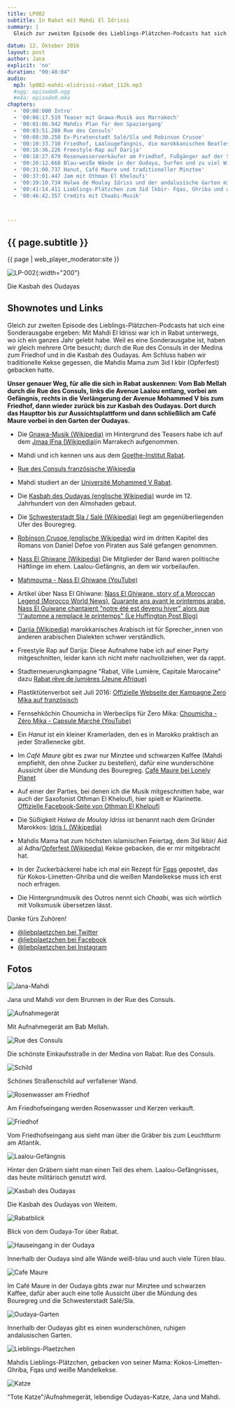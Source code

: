 ```yaml
---
title: LP002
subtitle: In Rabat mit Mahdi El Idrissi
summary: |
  Gleich zur zweiten Episode des Lieblings-Plätzchen-Podcasts hat sich eine Sonderausgabe ergeben: Mit Mahdi El Idrissi war ich in Rabat unterwegs, wo ich ein ganzes Jahr gelebt habe. Weil es eine Sonderausgabe ist, haben wir gleich mehrere Orte besucht; durch die Rue des Consuls in der Medina sind wir zum Friedhof und in die Kasbah des Oudayas spaziert. Am Schluss haben wir traditionelle Kekse gegessen, die Mahdis Mama zum 3id l kbir (Opferfest) gebacken hatte. Außerdem gibts ein bisschen Live-Musik im Hintergrund, darunter traditonelles Gnawa und Chaabi.

datum: 12. Oktober 2016
layout: post
author: Jana
explicit: 'no'
duration: "00:48:04"
audio:
  mp3: lp002-mahdi-elidrissi-rabat_112k.mp3
  #ogg: episode0.ogg
  #m4a: episode0.m4a
chapters:
  - '00:00:000 Intro'
  - '00:00:17.519 Teaser mit Gnawa-Musik aus Marrakech'
  - '00:01:06.942 Mahdis Plan für den Spaziergang'
  - '00:03:51.288 Rue des Consuls'
  - '00:08:30.250 Ex-Piratenstadt Salé/Sla und Robinson Crusoe'
  - '00:10:33.710 Friedhof, Laalougefängnis, die marokkanischen Beatles Nass El Ghiwane und der marokkanische Dialekt Darija'
  - '00:16:36.226 Freestyle-Rap auf Darija'
  - '00:18:27.679 Rosenwasserverkäufer am Friedhof, Fußgänger auf der Straße, Stadterneuerung und Umweltschutz Zero Mika'
  - '00:26:12.668 Blau-weiße Wände in der Oudaya, Surfen und zu viel Wind auf der Aussichtsterasse'
  - '00:31:00.737 Hanut, Café Maure und traditioneller Minztee'
  - '00:37:01.447 Jam mit Othman El Kheloufi'
  - '00:39:10.734 Halwa de Moulay Idriss und der andalusische Garten mit vielen Katzen'
  - '00:41:14.411 Lieblings-Plätzchen zum 3id lkbir- Fqas, Ghriba und weiße Mandelkekse'
  - '00:46:42.357 Credits mit Chaabi-Musik'



---
```


## {{ page.subtitle }}

{{ page | web_player_moderator:site }}


  ![LP-002](http://www.lieblings-plaetzchen.com/photos/LP002/lp002-cover.jpg){:width="200"}

  Die Kasbah des Oudayas

## Shownotes und Links

Gleich zur zweiten Episode des Lieblings-Plätzchen-Podcasts hat sich eine Sonderausgabe ergeben: Mit Mahdi El Idrissi war ich in Rabat unterwegs, wo ich ein ganzes Jahr gelebt habe. Weil es eine Sonderausgabe ist, haben wir gleich mehrere Orte besucht; durch die Rue des Consuls in der Medina zum Friedhof und in die Kasbah des Oudayas. Am Schluss haben wir traditionelle Kekse gegessen, die Mahdis Mama zum 3id l kbir (Opferfest) gebacken hatte.

**Unser genauer Weg, für alle die sich in Rabat auskennen: Vom Bab Mellah durch die Rue des Consuls, links die Avenue Laalou entlang, vorbei am Gefängnis, rechts in die Verlängerung der Avenue Mohammed V bis zum Friedhof, dann wieder zurück bis zur Kasbah des Oudayas. Dort durch das Haupttor bis zur Aussichtsplattform und dann schließlich am Café Maure vorbei in den Garten der Oudayas.**

  * Die [Gnawa-Musik (Wikipedia)](https://de.wikipedia.org/wiki/Gnawa#Musik_und_Ritual) im Hintergrund des Teasers habe ich auf dem [Jmaa lFna (Wikipedia)](https://de.wikipedia.org/wiki/Djemaa_el_Fna)in Marrakech aufgenommen.

  * Mahdi und ich kennen uns aus dem [Goethe-Institut Rabat](http://www.goethe.de/ins/ma/de/rab.html?wt_sc=marokko.946.700).
  * [Rue des Consuls französische Wikipedia](https://fr.wikipedia.org/wiki/Rue_des_Consuls)
  * Mahdi studiert an der [Université Mohammed V Rabat](http://www.um5.ac.ma/um5r/).

  * Die [Kasbah des Oudayas (englische Wikipedia)](https://en.wikipedia.org/wiki/Kasbah_of_the_Udayas) wurde im 12. Jahrhundert von den Almohaden gebaut.
  * Die [Schwesterstadt Sla / Salé (Wikipedia)](https://de.wikipedia.org/wiki/Sal%C3%A9) liegt am gegenüberliegenden Ufer des Bouregreg.
  * [Robinson Crusoe (englische Wikipedia)](https://en.wikipedia.org/wiki/Robinson_Crusoe) wird im dritten Kapitel des Romans von Daniel Defoe von Piraten aus Salé gefangen genommen.

  * [Nass El Ghiwane (Wikipedia)](https://de.wikipedia.org/wiki/Nass_El_Ghiwane) Die Mitglieder der Band waren politische Häftlinge im ehem. Laalou-Gefängnis, an dem wir vorbeilaufen.
  * [Mahmouma - Nass El Ghiwane (YouTube)](https://youtu.be/NPd5HaPLGEo)
  * Artikel über Nass El Ghiwane: [ Nass El Ghiwane. story of a Moroccan Legend (Morocco World News)](https://www.moroccoworldnews.com/2014/03/126067/nass-el-ghiwane-story-of-a-moroccan-legend/), [Quarante ans avant le printemps arabe, Nass El Guiwane chantaient "notre été est devenu hiver" alors que "l'automne a remplacé le printemps" (Le Huffington Post Blog)](http://archives-lepost.huffingtonpost.fr/article/2011/07/26/2556919_quarante-ans-avant-le-printemps-arabe-nass-el-guiwane-chantaient-notre-ete-est-devenu-hiver-alors-que-l-automne-a-remplace-le-printemps.html)
  * [Darija (Wikipedia)](https://de.wikipedia.org/wiki/Maghrebinisches_Arabisch) marokkanisches Arabisch ist für Sprecher_innen von anderen arabischen Dialekten schwer verständlich.

  * Freestyle Rap auf Darija: Diese Aufnahme habe ich auf einer Party mitgeschnitten, leider kann ich nicht mehr nachvollziehen, wer da rappt.

  * Stadterneuerungkampagne "Rabat, Ville Lumière, Capitale Marocaine" dazu [Rabat rêve de lumières (Jeune Afrique)](http://www.jeuneafrique.com/45898/societe/maroc-rabat-r-ve-de-lumi-res/)
  * Plastiktütenverbot seit Juli 2016: [Offizielle Webseite der Kampagne Zero Mika auf französisch](http://www.zeromika.ma/fr/)
  * Fernsehköchin Choumicha in Werbeclips für Zero Mika: [Choumicha - Zéro Mika - Capsule Marché (YouTube)](https://www.youtube.com/watch?v=-P9WlsVNWIg)

  * Ein *Hanut* ist ein kleiner Kramerladen, den es in Marokko praktisch an jeder Straßenecke gibt.
  * Im *Café Maure* gibt es zwar nur Minztee und schwarzen Kaffee (Mahdi empfiehlt, den ohne Zucker zu bestellen), dafür eine wunderschöne Aussicht über die Mündung des Bouregreg. [Café Maure bei Lonely Planet](http://www.lonelyplanet.com/morocco/rabat/entertainment-nightlife/other/cafe-maure)

  * Auf einer der Parties, bei denen ich die Musik mitgeschnitten habe, war auch der Saxofonist Othman El Kheloufi, hier spielt er Klarinette. [Offizielle Facebook-Seite von Othman El Kheloufi](https://www.facebook.com/othmanelkheloufi/)

  * Die Süßigkeit *Halwa de Moulay Idriss* ist benannt nach dem Gründer Marokkos: [Idris I. (Wikipedia)](https://de.wikipedia.org/wiki/Idris_I.)

  * Mahdis Mama hat zum höchsten islamischen Feiertag, dem 3id lkbir/ Aid al Adha/[Opferfest (Wikipedia)](https://de.wikipedia.org/wiki/Islamisches_Opferfest) Kekse gebacken, die er mir mitgebracht hat.
  * In der Zuckerbäckerei habe ich mal ein Rezept für [Fqas](http://zuckerbaeckerei.com/2014/12/4-fqas/) gepostet, das für Kokos-Limetten-Ghriba und die weißen Mandelkekse muss ich erst noch erfragen.

  * Die Hintergrundmusik des Outros nennt sich *Chaabi*, was sich wörtlich mit Volksmusik übersetzen lässt.

Danke fürs Zuhören!

  *  [@liebplaetzchen bei Twitter](http://www.twitter.com/liebplaetzchen)
  *  [@liebplaetzchen bei Facebook](http://www.facebook.com/liebplaetzchen)
  *  [@liebplaetzchen bei Instagram](http://www.instagram.com/liebplaetzchen)

## Fotos

  ![Jana-Mahdi](http://www.lieblings-plaetzchen.com/photos/LP002/jana-mahdi.jpg)

  Jana und Mahdi vor dem Brunnen in der Rue des Consuls.

  ![Aufnahmegerät](http://www.lieblings-plaetzchen.com/photos/LP002/zoom-henna.jpg)

  Mit Aufnahmegerät am Bab Mellah.

  ![Rue des Consuls](http://www.lieblings-plaetzchen.com/photos/LP002/rue-des-consuls.jpg)

  Die schönste Einkaufsstraße in der Medina von Rabat: Rue des Consuls.

  ![Schild](http://www.lieblings-plaetzchen.com/photos/LP002/schild-rue-des-consuls.jpg)

  Schönes Straßenschild auf verfallener Wand.

  ![Rosenwasser am Friedhof](http://www.lieblings-plaetzchen.com/photos/LP002/friedhof-rosenwasser.jpg)

  Am Friedhofseingang werden Rosenwasser und Kerzen verkauft.

  ![Friedhof](http://www.lieblings-plaetzchen.com/photos/LP002/friedhof.jpg)

  Vom Friedhofseingang aus sieht man über die Gräber bis zum Leuchtturm am Atlantik.

  ![Laalou-Gefängnis](http://www.lieblings-plaetzchen.com/photos/LP002/laalou-gefaengnis.jpg)

  Hinter den Gräbern sieht man einen Teil des ehem. Laalou-Gefängnisses, das heute militärisch genutzt wird.

  ![Kasbah des Oudayas](http://www.lieblings-plaetzchen.com/photos/LP002/kasbah-des-oudayas.jpg)

  Die Kasbah des Oudayas von Weitem.

  ![Rabatblick](http://www.lieblings-plaetzchen.com/photos/LP002/rabatblick.jpg)

  Blick von dem Oudaya-Tor über Rabat.

  ![Hauseingang in der Oudaya](http://www.lieblings-plaetzchen.com/photos/LP002/tuer-oudaya.jpg)

  Innerhalb der Oudaya sind alle Wände weiß-blau und auch viele Türen blau.

  ![Cafe Maure](http://www.lieblings-plaetzchen.com/photos/LP002/cafe-maure-aussicht.jpg)

  Im Café Maure in der Oudaya gibts zwar nur Minztee und schwarzen Kaffee, dafür aber auch eine tolle Aussicht über die Mündung des Bouregreg und die Schwesterstadt Salé/Sla.

  ![Oudaya-Garten](http://www.lieblings-plaetzchen.com/photos/LP002/oudaya-garten.jpg)

  Innerhalb der Oudayas gibt es einen wunderschönen, ruhigen andalusischen Garten.

  ![Lieblings-Plaetzchen](http://www.lieblings-plaetzchen.com/photos/LP002/mahdis-lieblings-plaetzchen.jpg)

  Mahdis Lieblings-Plätzchen, gebacken von seiner Mama: Kokos-Limetten-Ghriba, Fqas und weiße Mandelkekse.

  ![Katze](http://www.lieblings-plaetzchen.com/photos/LP002/kekse-katze.jpg)

  "Tote Katze"/Aufnahmegerät, lebendige Oudayas-Katze, Jana und Mahdi.
